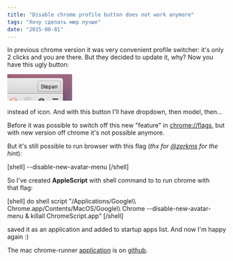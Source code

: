 ```yaml
---
title: "Disable chrome profile button does not work anymore"
tags: "Хочу сделать мир лучше"
date: "2015-08-01"
---
```


In previous chrome version it was very convenient profile switcher: it's only 2 clicks and you are there. But they decided to update it, why? Now you have this ugly button:

![not convenient profile button](images/4b1AkUUooO_vDsOGQHRSP6yS-g26xCYyR5X3FzbPSxM.png)

instead of icon. And with this button I'll have dropdown, then model, then...

Before it was possible to switch off this new "feature" in [chrome://flags](chrome://flags/), but with new version off chrome it's not possible anymore.

But it's still possible to run browser with this flag (_thx for [@zerkms](https://github.com/zerkms) for the hint_):

[shell] --disable-new-avatar-menu [/shell]

So I've created **AppleScript** with shell command to to run chrome with that flag:

[shell] do shell script "/Applications/Google\\\\ Chrome.app/Contents/MacOS/Google\\\\ Chrome --disable-new-avatar-menu & killall ChromeScript.app" [/shell]

saved it as an application and added to startup apps list. And now I'm happy again :)

The mac chrome-runner [application](https://github.com/stevermeister/chrome-runner/raw/master/mac/chromeRunner.zip) is on [github](https://github.com/stevermeister/chrome-runner).
